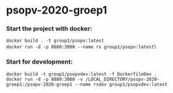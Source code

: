 # psopv-2020-groep1

### Start the project with docker:
`docker build . -t group1/psopv:latest`\
`docker run -d -p 8080:3000 --name rs group1/psopv:latest`\

### Start for development:
`docker build -t group1/psopvdev:latest -f DockerfileDev .`\
`docker run -d -p 8080:3000 -v /LOCAL_DIRECTORY/psopv-2020-groep1:/psopv-2020-groep1 --name rsdev group1/psopvdev:latest`


